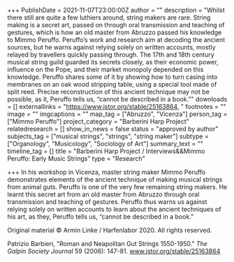 +++
PublishDate = 2021-11-07T23:00:00Z
author = ""
description = "Whilst there still are quite a few luthiers around, string makers are rare. String making is a secret art, passed on through oral transmission and teaching of gestures, which is how an old master from Abruzzo passed his knowledge to Mimmo Peruffo. Peruffo’s work and research aim at decoding the ancient sources, but he warns against relying solely on written accounts, mostly relayed by travellers quickly passing through. The 17th and 18th century musical string guild guarded its secrets closely, as their economic power, influence on the Pope, and their market monopoly depended on this knowledge. Peruffo shares some of it by showing how to turn casing into membranes on an oak wood stripping table, using a special tool made of split reed. Precise reconstruction of this ancient technique may not be possible, as it, Peruffo tells us, “cannot be described in a book.”"
downloads = []
externallinks = "https://www.jstor.org/stable/25163864, "
footnotes = ""
image = ""
imgcaptions = ""
map_tag = ["Abruzzo", "Vicenza"]
person_tag = ["Mimmo Peruffo"]
project_category = "Barberini Harp Project"
relatedresearch = []
show_in_news = false
status = "approved by author"
subjects_tag = ["musical strings", "strings", "string maker"]
subtype = ["Organology", "Musicology", "Sociology of Art"]
summary_text = ""
timeline_tag = []
title = "Barberini Harp Project / Interviews&&Mimmo Peruffo: Early Music Strings"
type = "Research"

+++
In his workshop in <span id="map_tag">Vicenza</span>, master string maker <span id="person_tag">Mimmo Peruffo</span> demonstrates elements of the ancient technique of making musical strings from animal guts. Peruffo is one of the very few remaining string makers. He learnt this secret art from an old master from <span id="map_tag">Abruzzo</span> through oral transmission and teaching of gestures. Peruffo thus warns us against relying solely on written accounts to learn about the ancient techniques of his art, as they, Peruffo tells us, “cannot be described in a book.”

Original material © Armin Linke / Harfenlabor 2020. All rights reserved.

Patrizio Barbieri,  "Roman and Neapolitan Gut Strings 1550-1950." _The Galpin Society Journal_ 59 (2006): 147-81. www.jstor.org/stable/25163864